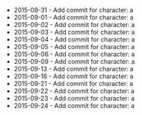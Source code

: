 - 2015-08-31 - Add commit for character: a
- 2015-09-01 - Add commit for character: a
- 2015-09-02 - Add commit for character: a
- 2015-09-03 - Add commit for character: a
- 2015-09-04 - Add commit for character: a
- 2015-09-05 - Add commit for character: a
- 2015-09-06 - Add commit for character: a
- 2015-09-09 - Add commit for character: a
- 2015-09-13 - Add commit for character: a
- 2015-09-16 - Add commit for character: a
- 2015-09-21 - Add commit for character: a
- 2015-09-22 - Add commit for character: a
- 2015-09-23 - Add commit for character: a
- 2015-09-24 - Add commit for character: a
